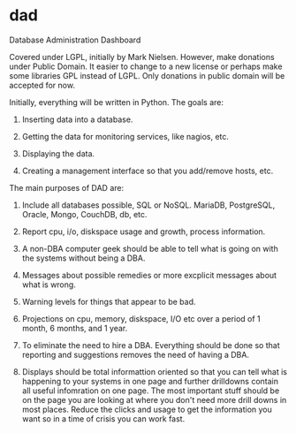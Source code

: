 dad
===

Database Administration Dashboard 

Covered under LGPL, initially by Mark Nielsen. 
However, make donations under Public Domain. It easier to change to a new license or perhaps
make some libraries GPL instead of LGPL. 
Only donations in public domain will be accepted for now. 

Initially, everything will be written in Python. 
The goals are:

1. Inserting data into a database. 

2. Getting the data for monitoring services, like nagios, etc. 

3. Displaying the data. 

4. Creating a management interface so that you add/remove hosts, etc. 

The main purposes of DAD are:

1. Include all databases possible, SQL or NoSQL. MariaDB, PostgreSQL, Oracle, Mongo, CouchDB, db, etc. 

2. Report cpu, i/o, diskspace usage and growth, process information. 

3. A non-DBA computer geek should be able to tell what is going on with the systems without being a DBA. 

4. Messages about possible remedies or more excplicit messages about what is wrong. 

5. Warning levels for things that appear to be bad. 

6. Projections on cpu, memory, diskspace, I/O etc over a period of 1 month, 6 months, and 1 year. 

7. To eliminate the need to hire a DBA. Everything should be done so that reporting and suggestions removes 
the need of having a DBA. 

8. Displays should be total informattion oriented so that you can tell what is happening to your systems in one page 
and further drilldowns contain all useful infomration on one page. The most important stuff should be on the page
you are looking at where you don't need more drill downs in most places. Reduce the clicks and usage to get the
information you want so in a time of crisis you can work fast. 
